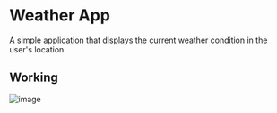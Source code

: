 # Weather App

A simple application that displays the current weather condition in the user's location

## Working

![image](https://user-images.githubusercontent.com/127374103/231950053-df909868-a414-4bb2-bc24-df0442b48cb1.png)


